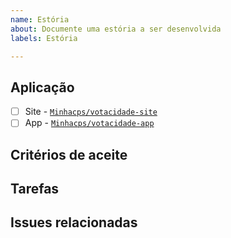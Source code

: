 ```yaml
---
name: Estória
about: Documente uma estória a ser desenvolvida
labels: Estória

---
```


## **Aplicação**
<!-- A qual aplicação a estória está relacionada? -->
- [ ] Site - [`Minhacps/votacidade-site`](https://github.com/Minhacps/votacidade-site)
- [ ] App - [`Minhacps/votacidade-app`](https://github.com/Minhacps/votacidade-app)

## **Critérios de aceite**
<!-- Liste os critérios que definirão quando a estória estará completa -->

## **Tarefas**
<!--
Liste as tarefas a serem executadas nesta estória. Caso tenham sido criadas separadamente, informe também as issues.

Ex.:
- [ ] Tarefa
- [ ] Tarefa #123
-->

## **Issues relacionadas**
<!--
Informe as issues que são relacionadas.

Ex.: Relacionada a #123
-->
